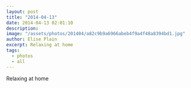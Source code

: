 ```yaml
---
layout: post
title: "2014-04-13"
date: 2014-04-13 02:01:10
description: 
image: "/assets/photos/201404/a82c9b9a6966abeb4f9a4f48a8394bd1.jpg"
author: Elise Plain
excerpt: Relaxing at home
tags: 
  - photos
  - all
---
```


Relaxing at home
<p></p>
